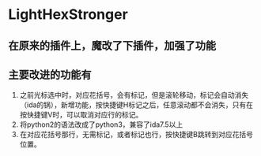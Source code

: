 # LightHexStronger
 
 
 ## 在原来的插件上，魔改了下插件，加强了功能
 ## 主要改进的功能有
 1. 之前光标选中时，对应花括号，会有标记，但是滚轮移动，标记会自动消失（ida的锅），新增功能，按快捷键H标记之后，任意滚动都不会消失，只有在按快捷键V时，可以取消对应行的标记。
 2. 将python2的语法改成了python3，兼容了ida7.5以上
 3. 在对应花括号那行，无需标记，或者标记也行，按快捷键B跳转到对应花括号位置。
 

